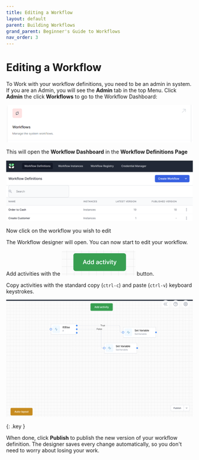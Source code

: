 ```yaml
---
title: Editing a Workflow
layout: default
parent: Building Workflows
grand_parent: Beginner's Guide to Workflows
nav_order: 3
---
```


# Editing a Workflow

To Work with your workflow definitions, you need to be an admin in system. If you are an Admin, you will see the **Admin** tab in the top Menu. Click **Admin** the click **Workflows** to go to the Workflow Dashboard:

![](../images/2023-02-02-09-48-20.png)

This will open the **Workflow Dashboard** in the **Workflow Definitions Page**

![](../images/2024-07-08-09-03-49.png)

Now click on the workflow you wish to edit

The Workflow designer will open. You can now start to edit your workflow.

Add activities with the ![alt text](../images/bw-image-6.png) button.

Copy activities with the standard copy (`ctrl-c`) and paste (`ctrl-v`) keyboard keystrokes.

![alt text](../images/bw-image-7.png)

{: .key }

When done, click **Publish** to publish the new version of your workflow definition. The designer saves every change automatically, so you don't need to worry about losing your work.